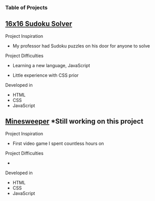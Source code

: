 ### Table of Projects

## [16x16 Sudoku Solver](https://steven-phun.github.io/Steven-Phun/16x16-Sudoku-Solver)

Project Inspiration 

- My professor had Sudoku puzzles on his door for anyone to solve

Project Difficulties

- Learning a new language, JavaScript

- Little experience with CSS prior 

Developed in

- HTML
- CSS
- JavaScript

## [Minesweeper](https://steven-phun.github.io/Steven-Phun/Minesweeper) *Still working on this project 

Project Inspiration 

- First video game I spent countless hours on

Project Difficulties

- 

Developed in

- HTML
- CSS
- JavaScript
